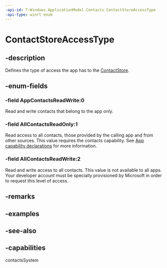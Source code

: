 ```yaml
---
-api-id: T:Windows.ApplicationModel.Contacts.ContactStoreAccessType
-api-type: winrt enum
---
```


<!-- Enumeration syntax
public enum Windows.ApplicationModel.Contacts.ContactStoreAccessType : int
-->

# ContactStoreAccessType

## -description
Defines the type of access the app has to the [ContactStore](contactstore.md).

## -enum-fields
### -field AppContactsReadWrite:0
Read and write contacts that belong to the app only.

### -field AllContactsReadOnly:1
Read access to all contacts, those provided by the calling app and from other sources. This value requires the contacts capability. See [App capability declarations](https://docs.microsoft.com/windows/uwp/packaging/app-capability-declarations) for more information.

### -field AllContactsReadWrite:2
Read and write access to all contacts. This value is not available to all apps. Your developer account must be specially provisioned by Microsoft in order to request this level of access.


## -remarks

## -examples

## -see-also

## -capabilities
contactsSystem
